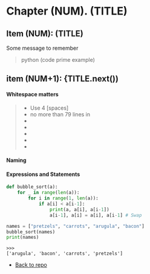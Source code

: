 # Chapter (NUM). (TITLE)

## Item (NUM): (TITLE)

Some message to remember

> python (code prime example)


## item (NUM+1): {TITLE.next())

#### Whitespace matters

> * Use 4 [spaces]
> * no more than 79 lines in 
> * 
> * 
> * 
> * 
> * 

#### Naming

#### Expressions and Statements

```python
def bubble_sort(a):
    for _ in range(len(a)):
        for i in range(1, len(a)):
            if a[i] < a[i-1]:
                print(a, a[i], a[i-1])
                a[i-1], a[i] = a[i], a[i-1] # Swap

names = ["pretzels", "carrots", "arugula", "bacon"]
bubble_sort(names)
print(names)

```

    >>>
    ['arugula', 'bacon', 'carrots', 'pretzels']






* [Back to repo](https://github.com/almazkun/effective_python#effective_python)
